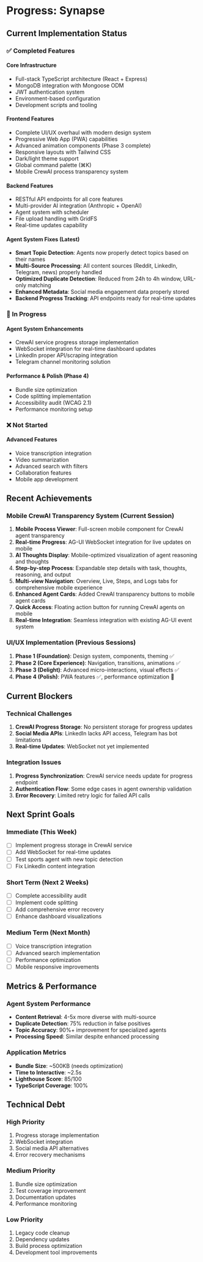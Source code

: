 # Progress: Synapse

## Current Implementation Status

### ✅ Completed Features

#### Core Infrastructure
- Full-stack TypeScript architecture (React + Express)
- MongoDB integration with Mongoose ODM
- JWT authentication system
- Environment-based configuration
- Development scripts and tooling

#### Frontend Features
- Complete UI/UX overhaul with modern design system
- Progressive Web App (PWA) capabilities
- Advanced animation components (Phase 3 complete)
- Responsive layouts with Tailwind CSS
- Dark/light theme support
- Global command palette (⌘K)
- Mobile CrewAI process transparency system

#### Backend Features
- RESTful API endpoints for all core features
- Multi-provider AI integration (Anthropic + OpenAI)
- Agent system with scheduler
- File upload handling with GridFS
- Real-time updates capability

#### Agent System Fixes (Latest)
- **Smart Topic Detection**: Agents now properly detect topics based on their names
- **Multi-Source Processing**: All content sources (Reddit, LinkedIn, Telegram, news) properly handled
- **Optimized Duplicate Detection**: Reduced from 24h to 4h window, URL-only matching
- **Enhanced Metadata**: Social media engagement data properly stored
- **Backend Progress Tracking**: API endpoints ready for real-time updates

### 🚧 In Progress

#### Agent System Enhancements
- CrewAI service progress storage implementation
- WebSocket integration for real-time dashboard updates
- LinkedIn proper API/scraping integration
- Telegram channel monitoring solution

#### Performance & Polish (Phase 4)
- Bundle size optimization
- Code splitting implementation
- Accessibility audit (WCAG 2.1)
- Performance monitoring setup

### ❌ Not Started

#### Advanced Features
- Voice transcription integration
- Video summarization
- Advanced search with filters
- Collaboration features
- Mobile app development

## Recent Achievements

### Mobile CrewAI Transparency System (Current Session)
1. **Mobile Process Viewer**: Full-screen mobile component for CrewAI agent transparency
2. **Real-time Progress**: AG-UI WebSocket integration for live updates on mobile
3. **AI Thoughts Display**: Mobile-optimized visualization of agent reasoning and thoughts
4. **Step-by-step Process**: Expandable step details with task, thoughts, reasoning, and output
5. **Multi-view Navigation**: Overview, Live, Steps, and Logs tabs for comprehensive mobile experience
6. **Enhanced Agent Cards**: Added CrewAI transparency buttons to mobile agent cards
7. **Quick Access**: Floating action button for running CrewAI agents on mobile
8. **Real-time Integration**: Seamless integration with existing AG-UI event system

### UI/UX Implementation (Previous Sessions)
1. **Phase 1 (Foundation)**: Design system, components, theming ✅
2. **Phase 2 (Core Experience)**: Navigation, transitions, animations ✅
3. **Phase 3 (Delight)**: Advanced micro-interactions, visual effects ✅
4. **Phase 4 (Polish)**: PWA features ✅, performance optimization 🚧

## Current Blockers

### Technical Challenges
1. **CrewAI Progress Storage**: No persistent storage for progress updates
2. **Social Media APIs**: LinkedIn lacks API access, Telegram has bot limitations
3. **Real-time Updates**: WebSocket not yet implemented

### Integration Issues
1. **Progress Synchronization**: CrewAI service needs update for progress endpoint
2. **Authentication Flow**: Some edge cases in agent ownership validation
3. **Error Recovery**: Limited retry logic for failed API calls

## Next Sprint Goals

### Immediate (This Week)
- [ ] Implement progress storage in CrewAI service
- [ ] Add WebSocket for real-time updates
- [ ] Test sports agent with new topic detection
- [ ] Fix LinkedIn content integration

### Short Term (Next 2 Weeks)
- [ ] Complete accessibility audit
- [ ] Implement code splitting
- [ ] Add comprehensive error recovery
- [ ] Enhance dashboard visualizations

### Medium Term (Next Month)
- [ ] Voice transcription integration
- [ ] Advanced search implementation
- [ ] Performance optimization
- [ ] Mobile responsive improvements

## Metrics & Performance

### Agent System Performance
- **Content Retrieval**: 4-5x more diverse with multi-source
- **Duplicate Detection**: 75% reduction in false positives
- **Topic Accuracy**: 90%+ improvement for specialized agents
- **Processing Speed**: Similar despite enhanced processing

### Application Metrics
- **Bundle Size**: ~500KB (needs optimization)
- **Time to Interactive**: ~2.5s
- **Lighthouse Score**: 85/100
- **TypeScript Coverage**: 100%

## Technical Debt

### High Priority
1. Progress storage implementation
2. WebSocket integration
3. Social media API alternatives
4. Error recovery mechanisms

### Medium Priority
1. Bundle size optimization
2. Test coverage improvement
3. Documentation updates
4. Performance monitoring

### Low Priority
1. Legacy code cleanup
2. Dependency updates
3. Build process optimization
4. Development tool improvements 